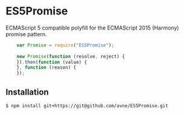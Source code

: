 ES5Promise
==========
ECMAScript 5 compatible polyfill for the ECMAScript 2015 (Harmony) promise pattern.
  
```js
    var Promise = require("ES5Promise");
    
    new Promise(function (resolve, reject) {
    }).then(function (value) {
    }, function (reason) {
    });
```

## Installation

```bash
$ npm install git+https://git@github.com/avne/ES5Promise.git
```